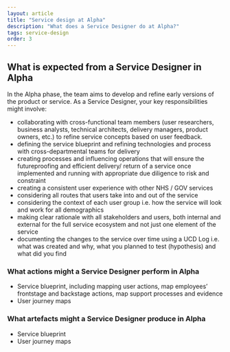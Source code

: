 ```yaml
---
layout: article
title: "Service design at Alpha"
description: "What does a Service Designer do at Alpha?"
tags: service-design
order: 3
---
```


## What is expected from a Service Designer in Alpha

In the Alpha phase, the team aims to develop and refine early versions of the product or service. As a Service Designer, your key responsibilities might involve:


- collaborating with cross-functional team members (user researchers, business analysts, technical architects, delivery managers, product owners, etc.) to refine service concepts based on user feedback.
- defining the service blueprint and refining technologies and process with cross-departmental teams for delivery
- creating processes and influencing operations that will ensure the futureproofing and efficient delivery/ return of a service once implemented and running with appropriate due diligence to risk and constraint 
- creating a consistent user experience with other NHS / GOV services
- considering all routes that users take into and out of the service
- considering the context of each user group i.e. how the service will look and work for all demographics
- making clear rationale with all stakeholders and users, both internal and external for the full service ecosystem and not just one element of the service
- documenting the changes to the service over time using a UCD Log i.e. what was created and why, what you planned to test (hypothesis) and what did you find 

### What actions might a Service Designer perform in Alpha

- Service blueprint, including mapping user actions, map employees’ frontstage and backstage actions, map support processes and evidence
- User journey maps

### What artefacts might a Service Designer produce in Alpha

- Service blueprint
- User journey maps